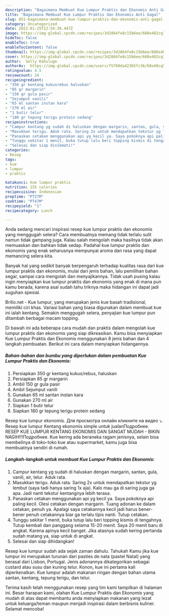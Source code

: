 ```yaml
---
description: "Bagaimana Membuat Kue Lumpur Praktis dan Ekonomis Anti Gagal"
title: "Bagaimana Membuat Kue Lumpur Praktis dan Ekonomis Anti Gagal"
slug: 851-bagaimana-membuat-kue-lumpur-praktis-dan-ekonomis-anti-gagal
category: Uncategorized
date: 2022-01-25T12:54:39.447Z
image: https://img-global.cpcdn.com/recipes/3d2864fe8c15b6ee/680x482cq70/kue-lumpur-praktis-dan-ekonomis-foto-resep-utama.jpg
hideToc: false
enableToc: true
enableTocContent: false
thumbnail: https://img-global.cpcdn.com/recipes/3d2864fe8c15b6ee/680x482cq70/kue-lumpur-praktis-dan-ekonomis-foto-resep-utama.jpg
cover: https://img-global.cpcdn.com/recipes/3d2864fe8c15b6ee/680x482cq70/kue-lumpur-praktis-dan-ekonomis-foto-resep-utama.jpg
author:  Selly Kahuluge
authorAv:  https://img-global.cpcdn.com/users/f5760da42365fc36/60x60cq50/avatar.jpg
ratingvalue: 4.5
reviewcount: 24
recipeingredient:
- "350 gr kentang kukusrebus haluskan"
- "85 gr margarin"
- "150 gr gula pasir"
- "Sejumput vanili"
- "65 ml santan instan kara"
- "270 ml air"
- "1 butir telur"
- "180 gr tepung terigu protein sedang"
recipeinstructions:
- "Campur kentang yg sudah di haluskan dengan margarin, santan, gula, vanili, air, telur. Aduk rata."
- "Masukkan terigu. Aduk rata. Saring 2x untuk mendapatkan tekstur yg lembut (saya tadi hanya saring 1x aja). Kalo mau ga di saring juga ga apa. Jadi nanti tekstur kentangnya lebih terasa."
- "Panaskan cetakan menggunakan api yg kecil ya. Saya pokoknya api paling kecil. Olesi cetakan dengan margarin. Tuang adonan ke dalam cetakan, penuh ya. Apalagi saya cetakannya kecil jadi harus bener-bener penuh cetakannya biar ga terlalu tipis nanti. Tutup cetakan."
- "Tunggu sekitar 1 menit, buka tutup lalu beri topping kismis di tengahnya. Tutup kembali dan panggang selama 15-20 menit. Saya 20 menit baru di angkat. Karena apinya kecil banget. Jika atasnya sudah kering pertanda sudah matang ya, siap untuk di angkat."
- "Selesai dan siap dinikmati!"
categories:
- Resep
tags:
- kue
- lumpur
- praktis

katakunci: kue lumpur praktis 
nutrition: 155 calories
recipecuisine: Indonesian
preptime: "PT27M"
cooktime: "PT47M"
recipeyield: "1"
recipecategory: Lunch

---
```



Anda sedang mencari inspirasi resep kue lumpur praktis dan ekonomis yang menggugah selera? Cara membuatnya memang tidak terlalu sulit namun tidak gampang juga. Kalau salah mengolah maka hasilnya tidak akan memuaskan dan bahkan tidak sedap. Padahal kue lumpur praktis dan ekonomis yang enak seharusnya mempunyai aroma dan rasa yang dapat memancing selera kita.


Banyak hal yang sedikit banyak berpengaruh terhadap kualitas rasa dari kue lumpur praktis dan ekonomis, mulai dari jenis bahan, lalu pemilihan bahan segar, sampai cara mengolah dan menyajikannya. Tidak usah pusing kalau ingin menyiapkan kue lumpur praktis dan ekonomis yang enak di mana pun kamu berada, karena asal sudah tahu triknya maka hidangan ini dapat jadi suguhan spesial.

Brilio.net - Kue lumpur, yang merupakan jenis kue basah tradisional, memiliki ciri khas. Variasi bahan yang biasa digunakan dalam membuat kue ini ialah kentang. Semakin menggugah selera, penyajian kue lumpur pun ditambah berbagai macam topping.


Di bawah ini ada beberapa cara mudah dan praktis dalam mengolah kue lumpur praktis dan ekonomis yang siap dikreasikan. Kamu bisa menyiapkan Kue Lumpur Praktis dan Ekonomis menggunakan 8 jenis bahan dan 4 langkah pembuatan. Berikut ini cara dalam menyiapkan hidangannya.

<!--inarticleads1-->

##### Bahan-bahan dan bumbu yang diperlukan dalam pembuatan Kue Lumpur Praktis dan Ekonomis:

1. Persiapkan 350 gr kentang kukus/rebus, haluskan
1. Persiapkan 85 gr margarin
1. Ambil 150 gr gula pasir
1. Ambil Sejumput vanili
1. Gunakan 65 ml santan instan kara
1. Gunakan 270 ml air
1. Siapkan 1 butir telur
1. Siapkan 180 gr tepung terigu protein sedang


Resep kue lumpur ekonomis. Для просмотра онлайн кликните на видео ⤵. Resep kue lumpur Kentang ekonomis simple untuk jualanПодробнее. RESEP KUE LUMPUR KENTANG EKONOMIS DAN SANGAT MUDAH - BIKIN NAGIH!!!Подробнее. Kue kering ada beraneka ragam jenisnya, selain bisa membelinya di toko-toko kue atau supermarket, kamu juga bisa membuatnya sendiri di rumah. 

<!--inarticleads2-->

##### Langkah-langkah untuk membuat Kue Lumpur Praktis dan Ekonomis:

1. Campur kentang yg sudah di haluskan dengan margarin, santan, gula, vanili, air, telur. Aduk rata.
1. Masukkan terigu. Aduk rata. Saring 2x untuk mendapatkan tekstur yg lembut (saya tadi hanya saring 1x aja). Kalo mau ga di saring juga ga apa. Jadi nanti tekstur kentangnya lebih terasa.
1. Panaskan cetakan menggunakan api yg kecil ya. Saya pokoknya api paling kecil. Olesi cetakan dengan margarin. Tuang adonan ke dalam cetakan, penuh ya. Apalagi saya cetakannya kecil jadi harus bener-bener penuh cetakannya biar ga terlalu tipis nanti. Tutup cetakan.
1. Tunggu sekitar 1 menit, buka tutup lalu beri topping kismis di tengahnya. Tutup kembali dan panggang selama 15-20 menit. Saya 20 menit baru di angkat. Karena apinya kecil banget. Jika atasnya sudah kering pertanda sudah matang ya, siap untuk di angkat.
1. Selesai dan siap dihidangkan!

Resep kue lumpur sudah ada sejak zaman dahulu. Tahukah Kamu jika kue lumpur ini merupakan turunan dari pasties de nata (pastel Natal) yang berasal dari Lisbon, Portugal. Jenis adonannya dikategorikan sebagai custard atau susu dan kuning telur. Konon, kue ini pertama kali diperkenalkan. Kue lumpur adalah makanan ringan dengan bahan utama santan, kentang, tepung terigu, dan telur. 

Terima kasih telah menggunakan resep yang tim kami tampilkan di halaman ini. Besar harapan kami, olahan Kue Lumpur Praktis dan Ekonomis yang mudah di atas dapat membantu anda menyiapkan makanan yang lezat untuk keluarga/teman maupun menjadi inspirasi dalam berbisnis kuliner. Selamat mencoba!
